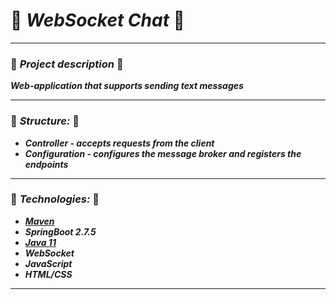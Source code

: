#  :page_with_curl: ***WebSocket Chat*** :page_with_curl:
___
### :pushpin: ***Project description*** :pushpin:
***Web-application that supports sending text messages***
___
### :open_file_folder: ***Structure:*** :open_file_folder:
+ ***Controller - accepts requests from the client***
+ ***Configuration - configures the message broker and registers the endpoints***
___
### :page_with_curl: ***Technologies:*** :page_with_curl:
+ ***[Maven](https://maven.apache.org/download.cgi)***
+ ***SpringBoot 2.7.5***
+ ***[Java 11](https://www.oracle.com/java/technologies/javase/jdk11-archive-downloads.html)***
+ ***WebSocket***
+ ***JavaScript***
+ ***HTML/CSS***
___
